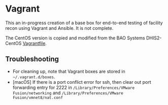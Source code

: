 # Vagrant

This an in-progress creation of a base box for end-to-end testing of facility recon using Vagrant and Ansible. It is not complete.

The CentOS version is copied and modified from the BAO Systems DHIS2-CentOS [Vagrantfile](https://github.com/baosystems/dhis2-centos).


## Troubleshooting

* For cleaning up, note that Vagrant boxes are stored in `~/.vagrant.d/boxes`.
* [macOS] If there is a port conflict error for ssh, then clear out port forwarding entry for 2222 in `/Library/Preferences/VMware Fusion/networking` and `/Library/Preferences/VMware Fusion/vmnet8/nat.conf`